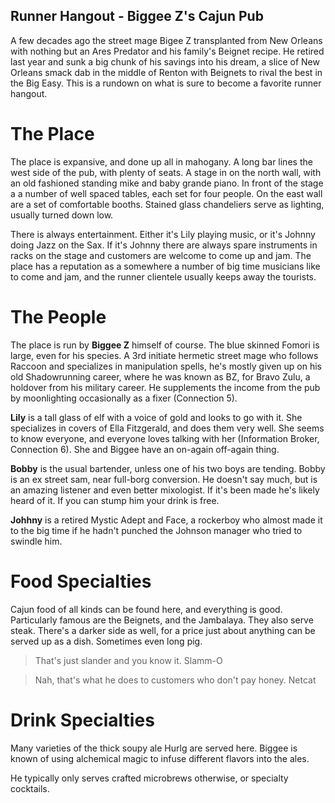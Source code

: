 Runner Hangout - Biggee Z's Cajun Pub
--------------------------------------

A few decades ago the street mage Bigee Z transplanted from New Orleans with 
nothing but an Ares Predator and his family's Beignet recipe. He retired last 
year and sunk a big chunk of his savings into his dream, a slice of New Orleans 
smack dab in the middle of Renton with Beignets to rival the best in the Big Easy. 
This is a rundown on what is sure to become a favorite runner hangout.
 
The Place
==========

The place is expansive, and done up all in mahogany. A long bar lines the west side of the pub, with plenty of seats. A stage in on the north wall, with an old fashioned standing mike and baby grande piano. In front of the stage a a number of well spaced tables, each set for four people. On the east wall are a set of comfortable booths. Stained glass chandeliers serve as lighting, usually turned down low.

There is always entertainment. Either it's Lily playing music, or it's Johnny doing Jazz on the Sax. If it's Johnny there are always spare instruments in racks on the stage and customers are welcome to come up and jam.  The place has a reputation as a somewhere a number of big time musicians like to come and jam, and the runner clientele usually keeps away the tourists.

The People
===========

The place is run by __Biggee Z__ himself of course. The blue skinned Fomori is large, even for his species. A 3rd initiate hermetic street mage who follows Raccoon and specializes in manipulation spells, he's mostly given up on his old Shadowrunning career, where he was known as BZ, for Bravo Zulu, a holdover from his military career. He supplements the income from the pub by moonlighting occasionally as a fixer (Connection 5). 

__Lily__ is a tall glass of elf with a voice of gold and looks to go with it. She specializes in covers of Ella Fitzgerald, and does them very well. She seems to know everyone, and everyone loves talking with her (Information Broker, Connection 6). She and Biggee have an on-again off-again thing.

__Bobby__ is the usual bartender, unless one of his two boys are tending. Bobby is an ex street sam, near full-borg conversion. He doesn't say much, but is an amazing listener and even better mixologist. If it's been made he's likely heard of it. If you can stump him your drink is free.

__Johhny__ is a retired Mystic Adept and Face, a rockerboy who almost made it to the big time if he hadn't punched the Johnson manager who tried to swindle him.

Food Specialties
===================

Cajun food of all kinds can be found here, and everything is good. Particularly famous are the Beignets, and the Jambalaya.
They also serve steak. There's a darker side as well, for a price just about anything can be served up as a dish. Sometimes even long pig.

> That's just slander and you know it.
> Slamm-O

> Nah, that's what he does to customers who don't pay honey.
> Netcat

Drink Specialties
==================
Many varieties of the thick soupy ale Hurlg are served here. Biggee is known of using alchemical magic to infuse different flavors into the ales.

He typically only serves crafted microbrews otherwise, or specialty cocktails.
